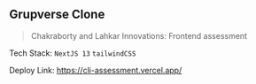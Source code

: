 ## Grupverse Clone
> Chakraborty and Lahkar Innovations: Frontend assessment

Tech Stack: `NextJS 13` `tailwindCSS`

Deploy Link: https://cli-assessment.vercel.app/